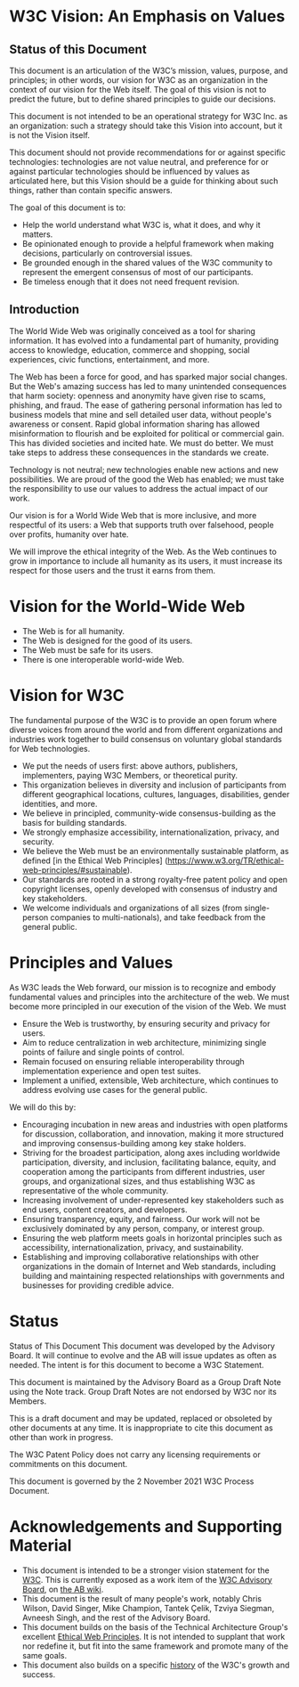 # W3C Vision: An Emphasis on Values

## Status of this Document
This document is an articulation 
of the W3C’s mission, values, purpose, and principles;
in other words, our vision for W3C as an organization 
in the context of our vision for the Web itself. 
The goal of this vision is not to predict the future, 
but to define shared principles to guide our decisions.

This document is not intended to be 
an operational strategy for W3C Inc. as an organization: 
such a strategy should take this Vision into account, 
but it is not the Vision itself.

This document should not provide recommendations 
for or against specific technologies: 
technologies are not value neutral, 
and preference for or against particular technologies 
should be influenced by values as articulated here, 
but this Vision should be a guide for thinking about such things, 
rather than contain specific answers.

The goal of this document is to:

* Help the world understand what W3C is, what it does, and why it matters.
* Be opinionated enough to provide a helpful framework when making decisions, 
  particularly on controversial issues.
* Be grounded enough in the shared values of the W3C community 
  to represent the emergent consensus of most of our participants.
* Be timeless enough that it does not need frequent revision.

## Introduction
The World Wide Web was originally conceived 
as a tool for sharing information. 
It has evolved into a fundamental part of humanity, 
providing access to knowledge, education, 
commerce and shopping, social experiences, 
civic functions, entertainment, and more.

The Web has been a force for good, 
and has sparked major social changes. 
But the Web's amazing success 
has led to many unintended consequences 
that harm society: 
openness and anonymity have given rise to scams, phishing, and fraud. 
The ease of gathering personal information has led to business models 
that mine and sell detailed user data, 
without people's awareness or consent. 
Rapid global information sharing 
has allowed misinformation to flourish and be exploited 
for political or commercial gain.  
This has divided societies and incited hate. 
We must do better. 
We must take steps to address these consequences 
in the standards we create.

Technology is not neutral; 
new technologies enable new actions and new possibilities. 
We are proud of the good the Web has enabled; 
we must take the responsibility to use our values 
to address the actual impact of our work. 

Our vision is for a World Wide Web that is more inclusive, 
and more respectful of its users: 
a Web that supports truth over falsehood, 
people over profits,
humanity over hate.

We will improve the ethical integrity of the Web. 
As the Web continues to grow in importance 
to include all humanity as its users,
it must increase its respect for those users
and the trust it earns from them.

# Vision for the World-Wide Web

* The Web is for all humanity.
* The Web is designed for the good of its users.
* The Web must be safe for its users.
* There is one interoperable world-wide Web.

# Vision for W3C

The fundamental purpose of the W3C is to provide an open forum 
where diverse voices from around the world
and from different organizations and industries
work together to build consensus
on voluntary global standards for Web technologies. 

* We put the needs of users first: 
	above authors, publishers, implementers, paying W3C Members, or theoretical purity.
* This organization believes in diversity
	and inclusion of participants from different
	geographical locations, 
	cultures,
	languages,
	disabilities, 
	gender identities,
	and more. 
* We believe in principled, community-wide consensus-building 
	as the basis for building standards.
* We strongly emphasize accessibility, 
	internationalization, 
	privacy,
	and security.
* We believe the Web must be an environmentally sustainable platform, 
	as defined [in the Ethical Web Principles] (https://www.w3.org/TR/ethical-web-principles/#sustainable).
* Our standards are rooted in a strong royalty-free patent policy 
	and open copyright licenses, 
	openly developed with consensus of industry and key stakeholders.
* We welcome individuals and organizations of all sizes 
	(from single-person companies to multi-nationals),
	and take feedback from the general public.


# Principles and Values

As W3C leads the Web forward, 
our mission is to recognize and embody fundamental values and principles 
into the architecture of the web. 
We must become more principled in our execution of the vision of the Web.
We must
* Ensure the Web is trustworthy, 
	by ensuring security and privacy for users. 
* Aim to reduce centralization in web architecture,
	minimizing single points of failure 
	and single points of control.
* Remain focused on ensuring reliable interoperability 
	through implementation experience
	and open test suites.
* Implement a unified, extensible, Web architecture, 
	which continues to address evolving use cases for the general public.

We will do this by:
* Encouraging incubation in new areas and industries 
	with open platforms for discussion, collaboration, and innovation, 
	making it more structured 
	and improving consensus-building among key stake holders.
* Striving for the broadest participation, 
	along axes including worldwide participation, diversity, and inclusion, 
	facilitating balance, equity, and cooperation 
	among the participants from different industries, 
	user groups, and organizational sizes, 
	and thus establishing W3C as representative of the whole community.
* Increasing involvement of under-represented key stakeholders 
	such as end users, content creators, and developers.
* Ensuring transparency, equity, and fairness. 
	Our work will not be exclusively dominated 
	by any person, company, or interest group.
* Ensuring the web platform meets goals in horizontal principles such as 
	accessibility, internationalization, privacy, and sustainability.
* Establishing and improving collaborative relationships 
	with other organizations in the domain of Internet and Web standards, 
	including building and maintaining respected relationships 
	with governments and businesses for providing credible advice.

# Status

Status of This Document
This document was developed by the Advisory Board. It will continue to evolve and the AB will issue updates as often as needed. The intent is for this document to become a W3C Statement.

This document is maintained by the Advisory Board as a Group Draft Note using the Note track. Group Draft Notes are not endorsed by W3C nor its Members.

This is a draft document and may be updated, replaced or obsoleted by other documents at any time. It is inappropriate to cite this document as other than work in progress.

The W3C Patent Policy does not carry any licensing requirements or commitments on this document.

This document is governed by the 2 November 2021 W3C Process Document.

# Acknowledgements and Supporting Material

* This document is intended to be a stronger vision statement for the [W3C](https://w3.org/). 
	This is currently exposed as a work item of the [W3C Advisory Board](https://www.w3.org/2002/ab/), 
	on [the AB wiki](https://www.w3.org/wiki/AB/2021_Priorities#Vision). 
* This document is the result of many people's work, 
	notably Chris Wilson, David Singer, Mike Champion, Tantek Çelik, 
	Tzviya Siegman, Avneesh Singh, and the rest of the Advisory Board.
* This document builds on the basis of the Technical Architecture Group's 
	excellent [Ethical Web Principles](https://www.w3.org/2001/tag/doc/ethical-web-principles/). 
	It is not intended to supplant that work nor redefine it, 
	but fit into the same framework and promote many of the same goals.
* This document also builds on a specific [history](History.md) of the W3C's growth and success.
